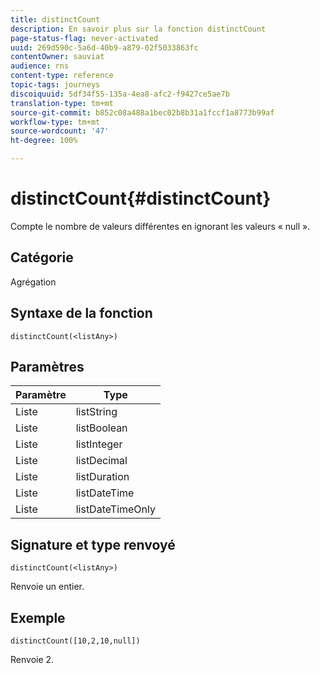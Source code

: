 ```yaml
---
title: distinctCount
description: En savoir plus sur la fonction distinctCount
page-status-flag: never-activated
uuid: 269d590c-5a6d-40b9-a879-02f5033863fc
contentOwner: sauviat
audience: rns
content-type: reference
topic-tags: journeys
discoiquuid: 5df34f55-135a-4ea8-afc2-f9427ce5ae7b
translation-type: tm+mt
source-git-commit: b852c08a488a1bec02b8b31a1fccf1a8773b99af
workflow-type: tm+mt
source-wordcount: '47'
ht-degree: 100%

---
```



# distinctCount{#distinctCount}

Compte le nombre de valeurs différentes en ignorant les valeurs « null ».

## Catégorie

Agrégation

## Syntaxe de la fonction

`distinctCount(<listAny>)`

## Paramètres

| Paramètre | Type |
|-----------|------------------|
| Liste | listString |
| Liste | listBoolean |
| Liste | listInteger |
| Liste | listDecimal |
| Liste | listDuration |
| Liste | listDateTime |
| Liste | listDateTimeOnly |

## Signature et type renvoyé

`distinctCount(<listAny>)`

Renvoie un entier.

## Exemple

`distinctCount([10,2,10,null])`

Renvoie 2.
